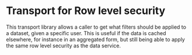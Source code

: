 # Transport for Row level security

This transport library allows a caller to get what filters should be applied to a dataset, given a specific user.
This is useful if the data is cached elsewhere, for instance in an aggregated form, but still being able to
apply the same row level security as the data service.